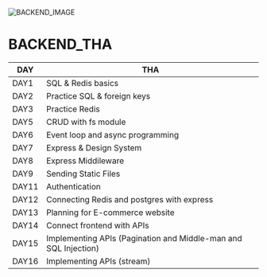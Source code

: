 ![BACKEND_IMAGE](https://codingthesmartway.com/wp-content/uploads/2019/01/mern_logo-400x292.png)
# BACKEND_THA

| DAY | THA |
| ------ | ------|
| DAY1 | SQL & Redis basics |
| DAY2 |  Practice SQL & foreign keys |
| DAY3 |  Practice Redis |
| DAY5 |  CRUD with fs module |
| DAY6 |  Event loop and async programming |
| DAY7 |  Express & Design System |
| DAY8 |  Express Middileware |
| DAY9 |  Sending Static Files |
| DAY11 |  Authentication |
| DAY12 |  Connecting Redis and postgres with express |
| DAY13 |  Planning for E-commerce website |
| DAY14 |  Connect frontend with APIs |
| DAY15 | Implementing APIs (Pagination and Middle-man and SQL Injection) |
| DAY16 | Implementing APIs (stream) |



